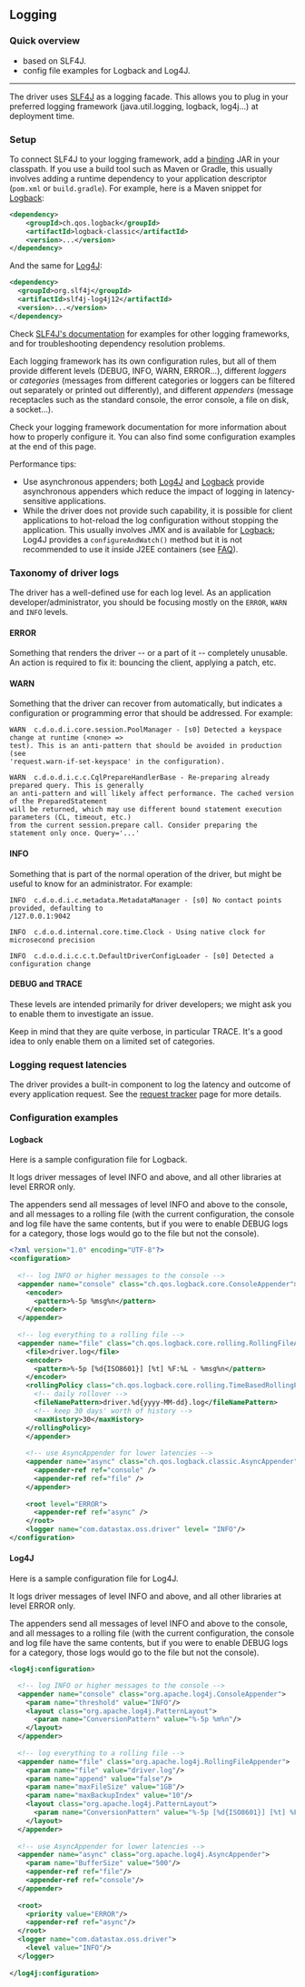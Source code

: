 <!--
Licensed to the Apache Software Foundation (ASF) under one
or more contributor license agreements.  See the NOTICE file
distributed with this work for additional information
regarding copyright ownership.  The ASF licenses this file
to you under the Apache License, Version 2.0 (the
"License"); you may not use this file except in compliance
with the License.  You may obtain a copy of the License at

  http://www.apache.org/licenses/LICENSE-2.0

Unless required by applicable law or agreed to in writing,
software distributed under the License is distributed on an
"AS IS" BASIS, WITHOUT WARRANTIES OR CONDITIONS OF ANY
KIND, either express or implied.  See the License for the
specific language governing permissions and limitations
under the License.
-->

## Logging

### Quick overview

* based on SLF4J.
* config file examples for Logback and Log4J. 

-----

The driver uses [SLF4J] as a logging facade. This allows you to plug in your preferred logging
framework (java.util.logging, logback, log4j...) at deployment time.  

### Setup

To connect SLF4J to your logging framework, add a [binding] JAR in your classpath. If you use a
build tool such as Maven or Gradle, this usually involves adding a runtime dependency to your
application descriptor (`pom.xml` or `build.gradle`). For example, here is a Maven snippet for
[Logback]:

```xml
<dependency>
	<groupId>ch.qos.logback</groupId>
	<artifactId>logback-classic</artifactId>
	<version>...</version>
</dependency>
```

And the same for [Log4J]:

```xml
<dependency>
  <groupId>org.slf4j</groupId>
  <artifactId>slf4j-log4j12</artifactId>
  <version>...</version>
</dependency>
```
 
Check [SLF4J's documentation](http://www.slf4j.org/manual.html#projectDep) for examples for other
logging frameworks, and for troubleshooting dependency resolution problems.

Each logging framework has its own configuration rules, but all of them provide different levels
(DEBUG, INFO, WARN, ERROR...), different *loggers* or *categories* (messages from different
categories or loggers can be filtered out separately or printed out differently), and different
*appenders* (message receptacles such as the standard console, the error console, a file on disk, a
socket...).

Check your logging framework documentation for more information about how to properly configure it.
You can also find some configuration examples at the end of this page.

Performance tips:

* Use asynchronous appenders; both
  [Log4J](http://logging.apache.org/log4j/1.2/apidocs/org/apache/log4j/AsyncAppender.html) and
  [Logback](http://logback.qos.ch/manual/appenders.html#AsyncAppender) provide asynchronous
  appenders which reduce the impact of logging in latency-sensitive applications.
* While the driver does not provide such capability, it is possible for client applications to
  hot-reload the log configuration without stopping the application. This usually involves JMX and
  is available for [Logback](http://logback.qos.ch/manual/jmxConfig.html); Log4J provides a
  `configureAndWatch()` method but it is not recommended to use it inside J2EE containers (see
  [FAQ](https://logging.apache.org/log4j/1.2/faq.html#a3.6)).

### Taxonomy of driver logs

The driver has a well-defined use for each log level. As an application developer/administrator, you
should be focusing mostly on the `ERROR`, `WARN` and `INFO` levels.

#### ERROR

Something that renders the driver -- or a part of it -- completely unusable. An action is required
to fix it: bouncing the client, applying a patch, etc.

#### WARN

Something that the driver can recover from automatically, but indicates a configuration or
programming error that should be addressed. For example:

```
WARN  c.d.o.d.i.core.session.PoolManager - [s0] Detected a keyspace change at runtime (<none> =>
test). This is an anti-pattern that should be avoided in production (see
'request.warn-if-set-keyspace' in the configuration).

WARN  c.d.o.d.i.c.c.CqlPrepareHandlerBase - Re-preparing already prepared query. This is generally
an anti-pattern and will likely affect performance. The cached version of the PreparedStatement
will be returned, which may use different bound statement execution parameters (CL, timeout, etc.)
from the current session.prepare call. Consider preparing the statement only once. Query='...'
```
  
#### INFO
  
Something that is part of the normal operation of the driver, but might be useful to know for an
administrator. For example:

```
INFO  c.d.o.d.i.c.metadata.MetadataManager - [s0] No contact points provided, defaulting to
/127.0.0.1:9042

INFO  c.d.o.d.internal.core.time.Clock - Using native clock for microsecond precision

INFO  c.d.o.d.i.c.c.t.DefaultDriverConfigLoader - [s0] Detected a configuration change
```

#### DEBUG and TRACE

These levels are intended primarily for driver developers; we might ask you to enable them to
investigate an issue.

Keep in mind that they are quite verbose, in particular TRACE. It's a good idea to only enable them
on a limited set of categories.

### Logging request latencies

The driver provides a built-in component to log the latency and outcome of every application
request. See the [request tracker](../request_tracker/#request-logger) page for more details.

### Configuration examples

#### Logback

Here is a sample configuration file for Logback.

It logs driver messages of level INFO and above, and all other libraries at level ERROR only.

The appenders send all messages of level INFO and above to the console, and all messages to a
rolling file (with the current configuration, the console and log file have the same contents, but
if you were to enable DEBUG logs for a category, those logs would go to the file but not the
console).

```xml
<?xml version="1.0" encoding="UTF-8"?>
<configuration>
 
  <!-- log INFO or higher messages to the console -->
  <appender name="console" class="ch.qos.logback.core.ConsoleAppender">
    <encoder>
      <pattern>%-5p %msg%n</pattern>
    </encoder>
  </appender>
 
  <!-- log everything to a rolling file -->
  <appender name="file" class="ch.qos.logback.core.rolling.RollingFileAppender">
    <file>driver.log</file>
    <encoder>
      <pattern>%-5p [%d{ISO8601}] [%t] %F:%L - %msg%n</pattern>
    </encoder>
    <rollingPolicy class="ch.qos.logback.core.rolling.TimeBasedRollingPolicy">
      <!-- daily rollover -->
      <fileNamePattern>driver.%d{yyyy-MM-dd}.log</fileNamePattern>
      <!-- keep 30 days' worth of history -->
      <maxHistory>30</maxHistory>
    </rollingPolicy>
    </appender>
 
    <!-- use AsyncAppender for lower latencies -->
    <appender name="async" class="ch.qos.logback.classic.AsyncAppender">
      <appender-ref ref="console" />
      <appender-ref ref="file" />
    </appender>
   
	<root level="ERROR">
      <appender-ref ref="async" />
	</root>
    <logger name="com.datastax.oss.driver" level= "INFO"/>
</configuration>
```

#### Log4J

Here is a sample configuration file for Log4J.

It logs driver messages of level INFO and above, and all other libraries at level ERROR only.

The appenders send all messages of level INFO and above to the console, and all messages to a
rolling file (with the current configuration, the console and log file have the same contents, but
if you were to enable DEBUG logs for a category, those logs would go to the file but not the
console).

```xml
<log4j:configuration>

  <!-- log INFO or higher messages to the console -->
  <appender name="console" class="org.apache.log4j.ConsoleAppender">
    <param name="threshold" value="INFO"/>
    <layout class="org.apache.log4j.PatternLayout">
      <param name="ConversionPattern" value="%-5p %m%n"/>
    </layout>
  </appender>
  
  <!-- log everything to a rolling file -->
  <appender name="file" class="org.apache.log4j.RollingFileAppender">
    <param name="file" value="driver.log"/>
    <param name="append" value="false"/>
    <param name="maxFileSize" value="1GB"/>
    <param name="maxBackupIndex" value="10"/>
    <layout class="org.apache.log4j.PatternLayout">
      <param name="ConversionPattern" value="%-5p [%d{ISO8601}] [%t] %F:%L - %m%n"/>
    </layout>
  </appender>
  
  <!-- use AsyncAppender for lower latencies -->
  <appender name="async" class="org.apache.log4j.AsyncAppender">
    <param name="BufferSize" value="500"/>
    <appender-ref ref="file"/>
    <appender-ref ref="console"/>
  </appender>
  
  <root>
    <priority value="ERROR"/>
    <appender-ref ref="async"/>
  </root>
  <logger name="com.datastax.oss.driver">
    <level value="INFO"/>
  </logger>
  
</log4j:configuration>
```

[SLF4J]: https://www.slf4j.org/
[binding]: https://www.slf4j.org/manual.html#swapping
[Logback]: http://logback.qos.ch
[Log4J]: https://logging.apache.org/log4j
